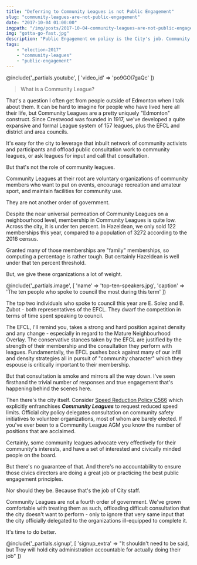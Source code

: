 ```yaml
---
title: "Deferring to Community Leagues is not Public Engagement"
slug: "community-leagues-are-not-public-engagement"
date: "2017-10-04 01:00:00"
imgpath: "/img/posts/2017-10-04-community-leagues-are-not-public-engagement/"
img: "gotta-go-fast.jpg"
description: "Public Engagement on policy is the City's job. Community Leagues exist to serve community interests."
tags: 
    - "election-2017"
    - "community-leagues"
    - "public-engagement"
---
```


@include('_partials.youtube', [ 'video_id' => 'po9GOl7gaQc' ])

> What is a Community League?

That's a question I often get from people outside of Edmonton when I talk about them. It can be hard to imagine for
people who have lived here all their life, but Community Leagues are a pretty uniquely "Edmonton" construct. Since Crestwood was
founded in 1917, we've developed a quite expansive and formal League system of 157 leagues, plus the EFCL and district and area
councils.

It's easy for the city to leverage that inbuilt network of community activists and participants and offload public consultation work
to community leagues, or ask leagues for input and call that consultation.

But that's not the role of community leagues.

Community Leagues at their root are voluntary organizations of community members who want to put on events, encourage recreation
and amateur sport, and maintain facilities for community use.

They are not another order of government.

Despite the near universal permeation of Community Leagues on a neighbourhood level, membership in Community Leagues is quite low.
Across the city, it is under ten percent. In Hazeldean, we only sold 122 memberships this year, compared to a population of 3272 according
to the 2016 census.

Granted many of those memberships are "family" memberships, so computing a percentage is rather tough. But certainly Hazeldean
is well under that ten percent threshold.

But, we give these organizations a lot of weight.

@include('_partials.image', [ 'name' => 'top-ten-speakers.jpg', 'caption' => 'The ten people who spoke to council the most during this term' ])

The top two individuals who spoke to council this year are E. Solez and B. Zubot - both representatives of the EFCL. They dwarf
the competition in terms of time spent speaking to council.

The EFCL, I'll remind you, takes a strong and hard position against density and any change - especially in regard 
to the Mature Neighbourhood Overlay. The conservative stances taken by the EFCL are justified by the strength of their membership
and the consultation they perform with leagues. Fundamentally, the EFCL pushes back against many of our infill and density
strategies all in pursuit of "community character" which they espouse is critically important to their membership.

But that consultation is smoke and mirrors all the way down. I've seen firsthand the
trivial number of responses and true engagement that's happening behind the scenes here.

Then there's the city itself. Consider [Speed Reduction Policy C566](https://www.edmonton.ca/transportation/PoliciesDirectives/C566.pdf)
which explicitly enfranchises ***Community Leagues*** to request reduced speed limits. Official city policy delegates consultation on
community safety initiatives to volunteer organizations, most of whom are barely elected. If you've ever been to a Community League AGM
you know the number of positions that are acclaimed.

Certainly, some community leagues advocate very effectively for their community's interests, and have a set of interested and civically minded
people on the board.

But there's no guarantee of that. And there's no accountability to ensure those civics directors are doing a great job
or practicing the best public engagement principles.

Nor should they be. Because that's the job of City staff.

Community Leagues are not a fourth order of government. We've grown comfortable with treating them as such, offloading difficult
consultation that the city doesn't want to perform - only to ignore that very same input that the city officially delegated to
the organizations ill-equipped to complete it.

It's time to do better.

@include('_partials.signup', [ 'signup_extra' => "It shouldn't need to be said, but Troy will hold city administration accountable for actually doing their job" ])
